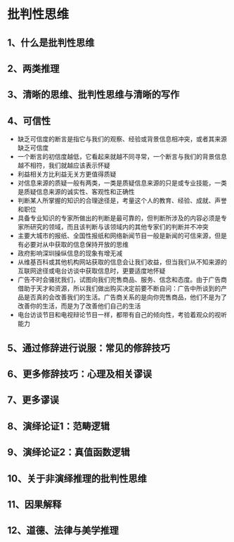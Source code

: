 # 批判性思维
## 1、什么是批判性思维
## 2、两类推理
## 3、清晰的思维、批判性思维与清晰的写作
## 4、可信性
* 缺乏可信度的断言是指它与我们的观察、经验或背景信息相冲突，或者其来源缺乏可信度
* 一个断言的初信度越低，它看起来就越不同寻常，一个断言与我们的背景信息越不相符，我们就越应该表示怀疑
* 利益相关方比利益无关方更值得质疑
* 对信息来源的质疑一般有两类，一类是质疑信息来源的只是或专业技能，一类是质疑信息来源的诚实性、客观性和正确性
* 判断某人所掌握的知识的合理途径是，考量这个人的教育、经验、成就、声誉和职位
* 具备专业知识的专家所做出的判断是最可靠的，但判断所涉及的内容必须是专家所研究的领域，而且该判断与该领域内的其他专家们的判断并不冲突
* 主要大城市的报纸、全国性报纸和网络新闻节目一般是新闻的可信来源，但是有必要对从中获取的信息保持开放的思维
* 政府影响深圳操纵信息的现象有增无减
* 从维基百科或其他机构网站获取的信息会让我们收益，但当我们从不知来源的互联网途径或电台访谈中获取信息时，更要适度地怀疑
* 广告不时会骚扰我们，试图向我们兜售商品、服务、信念和态度。由于广告商借助于天才和资源，所以我们做出购买决定前要不断自问：广告中所谈到的产品是否真的会改善我们的生活。广告商关系的是向你兜售商品，他们不是为了改善你的生活，而是为了改善他们自己的生活
* 电台访谈节目和电视辩论节目一样，都带有自己的倾向性，考验着观众的视听能力

## 5、通过修辞进行说服：常见的修辞技巧
## 6、更多修辞技巧：心理及相关谬误
## 7、更多谬误
## 8、演绎论证1：范畴逻辑
## 9、演绎论证2：真值函数逻辑
## 10、关于非演绎推理的批判性思维
## 11、因果解释
## 12、道德、法律与美学推理
